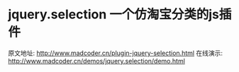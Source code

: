 jquery.selection 一个仿淘宝分类的js插件 
================

原文地址: http://www.madcoder.cn/plugin-jquery-selection.html
在线演示: http://www.madcoder.cn/demos/jquery.selection/demo.html
